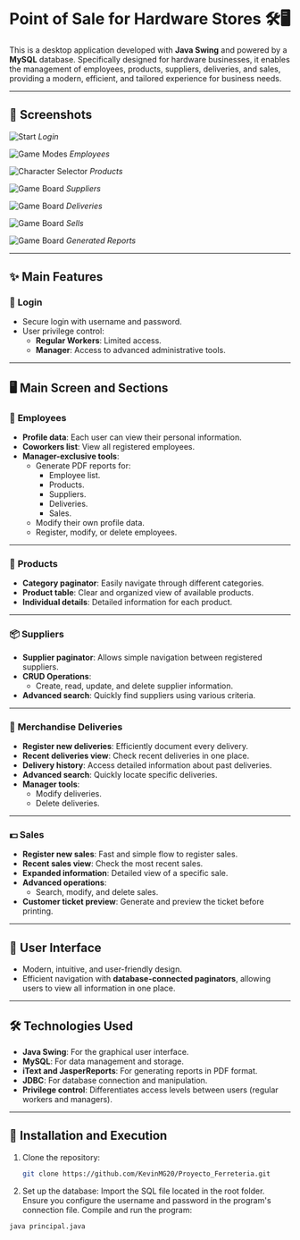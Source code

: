 # Point of Sale for Hardware Stores 🛠️🖥️

This is a desktop application developed with **Java Swing** and powered by a **MySQL** database. Specifically designed for hardware businesses, it enables the management of employees, products, suppliers, deliveries, and sales, providing a modern, efficient, and tailored experience for business needs.

---

## 📸 Screenshots

![Start](./Capturas/Login.png)
*Login*

![Game Modes](./Capturas/Empleados.png)
*Employees*

![Character Selector](./Capturas/Productos.png)
*Products*

![Game Board](./Capturas/Proveedores.png)
*Suppliers*

![Game Board](./Capturas/Entregas.png)
*Deliveries*

![Game Board](./Capturas/Ventas.png)
*Sells*

![Game Board](./Capturas/Reportes.png)
*Generated Reports*

---

## ✨ Main Features

### 🔐 **Login**
- Secure login with username and password.
- User privilege control:
  - **Regular Workers**: Limited access.
  - **Manager**: Access to advanced administrative tools.

---

## 🖥️ **Main Screen and Sections**

### 👥 **Employees**
- **Profile data**: Each user can view their personal information.
- **Coworkers list**: View all registered employees.
- **Manager-exclusive tools**:
  - Generate PDF reports for:
    - Employee list.
    - Products.
    - Suppliers.
    - Deliveries.
    - Sales.
  - Modify their own profile data.
  - Register, modify, or delete employees.

---

### 🛒 **Products**
- **Category paginator**: Easily navigate through different categories.
- **Product table**: Clear and organized view of available products.
- **Individual details**: Detailed information for each product.

---

### 📦 **Suppliers**
- **Supplier paginator**: Allows simple navigation between registered suppliers.
- **CRUD Operations**:
  - Create, read, update, and delete supplier information.
- **Advanced search**: Quickly find suppliers using various criteria.

---

### 🚛 **Merchandise Deliveries**
- **Register new deliveries**: Efficiently document every delivery.
- **Recent deliveries view**: Check recent deliveries in one place.
- **Delivery history**: Access detailed information about past deliveries.
- **Advanced search**: Quickly locate specific deliveries.
- **Manager tools**:
  - Modify deliveries.
  - Delete deliveries.

---

### 💵 **Sales**
- **Register new sales**: Fast and simple flow to register sales.
- **Recent sales view**: Check the most recent sales.
- **Expanded information**: Detailed view of a specific sale.
- **Advanced operations**:
  - Search, modify, and delete sales.
- **Customer ticket preview**: Generate and preview the ticket before printing.

---

## 🎨 User Interface
- Modern, intuitive, and user-friendly design.
- Efficient navigation with **database-connected paginators**, allowing users to view all information in one place.

---

## 🛠️ Technologies Used
- **Java Swing**: For the graphical user interface.
- **MySQL**: For data management and storage.
- **iText and JasperReports**: For generating reports in PDF format.
- **JDBC**: For database connection and manipulation.
- **Privilege control**: Differentiates access levels between users (regular workers and managers).

---

## 🚀 Installation and Execution

1. Clone the repository:
   ```bash
   git clone https://github.com/KevinMG20/Proyecto_Ferreteria.git
   
   
2. Set up the database:
Import the SQL file located in the root folder.
Ensure you configure the username and password in the program's connection file.
Compile and run the program:
```bash
java principal.java
